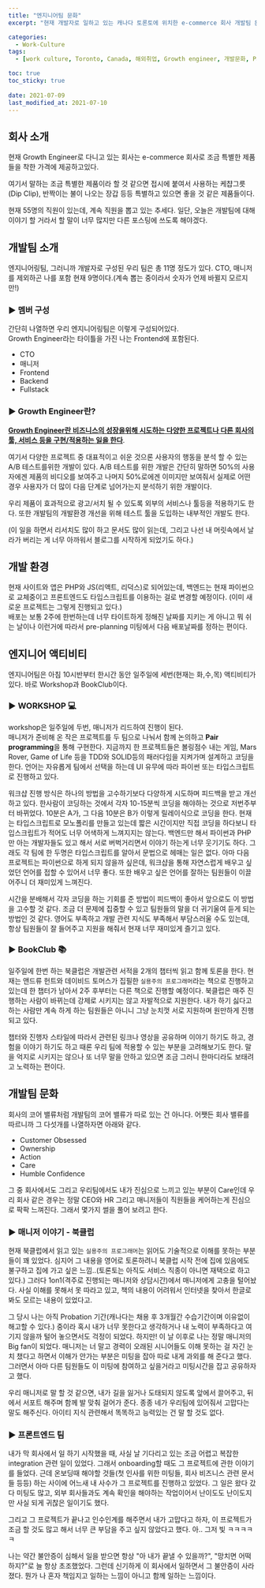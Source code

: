 ```yaml
---
title: "엔지니어팀 문화"
excerpt: "현재 개발자로 일하고 있는 캐나다 토론토에 위치한 e-commerce 회사 개발팀 문화"

categories:
  - Work-Culture
tags:
  - [work culture, Toronto, Canada, 해외취업, Growth engineer, 개발문화, Pair programming]

toc: true
toc_sticky: true
 
date: 2021-07-09
last_modified_at: 2021-07-10
---
```


## 회사 소개
현재 Growth Engineer로 다니고 있는 회사는 e-commerce 회사로 조금 특별한 제품들을 착한 가격에 제공하고있다. 

여기서 말하는 조금 특별한 제품이라 할 것 같으면 접시에 붙여서 사용하는 케챱그릇(Dip Clip), 반짝이는 불이 나오는 장갑 등등 특별하고 있으면 좋을 것 같은 제품들이다. 

현재 55명의 직원이 있는데, 계속 직원을 뽑고 있는 추세다. 일단, 오늘은 개발팀에 대해 이야기 할 거라서 할 말이 너무 많지만 다른 포스팅에 쓰도록 해야겠다.

## 개발팀 소개
엔지니어링팀, 그러니까 개발자로 구성된 우리 팀은 총 11명 정도가 있다. CTO, 매니저를 제외하곤 나를 포함 현재 9명이다.(계속 뽑는 중이라서 숫자가 언제 바뀔지 모르지만!)

### ▶️ 멤버 구성
간단히 나열하면 우리 엔지니어링팀은 이렇게 구성되어있다.  
Growth Engineer라는 타이틀을 가진 나는 Frontend에 포함된다.
  - CTO
  - 매니저
  - Frontend
  - Backend 
  - Fullstack

### ▶️ Growth Engineer란?
**<u>Growth Engineer란 비즈니스의 성장을위해 시도하는 다양한 프로젝트나 다른 회사의 툴, 서비스 등을 구현/적용하는 일을 한다</u>**. 

여기서 다양한 프로젝트 중 대표적이고 쉬운 것으론 사용자의 행동을 분석 할 수 있는 A/B 테스트를위한 개발이 있다. A/B 테스트를 위한 개발은 간단히 말하면 50%의 사용자에겐 제품의 비디오를 보여주고 나머지 50%로에겐 이미지만 보여줘서 실제로 어떤 경우 사용자가 더 많이 다음 단계로 넘어가는지 분석하기 위한 개발이다.

우리 제품이 효과적으로 광고/서치 될 수 있도록 외부의 서비스나 툴등을 적용하기도 한다. 또한 개발팀의 개발환경 개선을 위해 테스트 툴을 도입하는 내부적인 개발도 한다.

(이 일을 하면서 리서치도 많이 하고 문서도 많이 읽는데, 그리고 나선 내 머릿속에서 날라가 버리는 게 너무 아까워서 블로그를 시작하게 되었기도 하다.)

## 개발 환경
현재 사이트와 앱은 PHP와 JS(리액트, 리덕스)로 되어있는데, 백엔드는 현재 파이썬으로 교체중이고 프론트엔드도 타입스크립트를 이용하는 걸로 변경할 예정이다. (이미 새로운 프로젝트는 그렇게 진행되고 있다.)  
배포는 보통 2주에 한번하는데 너무 타이트하게 정해진 날짜를 지키는 게 아니고 뭐 쉬는 날이나 이런거에 따라서 pre-planning 미팅에서 다음 배포날짜를 정하는 편이다.

## 엔지니어 액티비티
엔지니어팀은 아침 10시반부터 한시간 동안 일주일에 세번(현재는 화,수,목) 액티비티가 있다. 바로 Workshop과 BookClub이다.
### ▶️ WORKSHOP 💻
workshop은 일주일에 두번, 매니저가 리드하여 진행이 된다.  
매니저가 준비해 온 작은 프로젝트를 두 팀으로 나눠서 함께 논의하고 **Pair programming**을 통해 구현한다. 지금까지 한 프로젝트들은 볼링점수 내는 게임, Mars Rover, Game of Life 등을 TDD와 SOLID등의 패러다임을 지켜가며 설계하고 코딩을 한다. 언어는 자유롭게 팀에서 선택을 하는데 UI 유무에 따라 파이썬 또는 타입스크립트로 진행하고 있다.

워크샵 진행 방식은 하나의 방법을 고수하기보다 다양하게 시도하며 피드백을 받고 개선하고 있다. 한사람이 코딩하는 것에서 각자 10-15분씩 코딩을 해야하는 것으로 저번주부터 바뀌었다. 10분은 A가, 그 다음 10분은 B가 이렇게 릴레이식으로 코딩을 한다. 현재는 타입스크립트로 모노폴리를 만들고 있는데 짧은 시간이지만 직접 코딩을 하다보니 타입스크립트가 적어도 너무 어색하게 느껴지지는 않는다. 백엔드만 해서 파이썬과 PHP만 아는 개발자들도 있고 해서 서로 버벅거리면서 이야기 하는게 너무 웃기기도 하다. 그래도 각 팀에 한 두명은 타입스크립트를 알아서 문법으로 헤매는 일은 없다. 아마 다음 프로젝트는 파이썬으로 하게 되지 않을까 싶은데, 워크샵을 통해 자연스럽게 배우고 싶었던 언어를 접할 수 있어서 너무 좋다. 또한 배우고 싶은 언어를 잘하는 팀원들이 이끌어주니 더 재미있게 느껴진다.

시간을 분배해서 각자 코딩을 하는 기회를 준 방법이 피드백이 좋아서 앞으로도 이 방법을 고수할 것 같다. 조금 더 문제에 집중할 수 있고 팀원들의 말을 더 귀기울여 듣게 되는 방법인 것 같다. 영어도 부족하고 개발 관련 지식도 부족해서 부담스러울 수도 있는데, 항상 팀원들이 잘 들어주고 지원을 해줘서 현재 너무 재미있게 즐기고 있다.
### ▶️ BookClub 📚
일주일에 한번 하는 북클럽은 개발관련 서적을 2개의 챕터씩 읽고 함께 토론을 한다. 현재는 앤드류 헌트와 데이비드 토머스가 집필한 `실용주의 프로그래머`라는 책으로 진행하고 있는데 한 챕터가 남아서 2주 후부터는 다른 책으로 진행할 예정이다. 북클럽은 매주 진행하는 사람이 바뀌는데 강제로 시키지는 않고 자발적으로 지원한다. 내가 하기 싫다고 하는 사람만 계속 하게 하는 팀원들은 아니니 그냥 눈치껏 서로 지원하며 원만하게 진행되고 있다. 

챕터와 진행자 스타일에 따라서 관련된 링크나 영상을 공유하며 이야기 하기도 하고, 경험을 이야기 하기도 하고 때론 우리 팀에 적용할 수 있는 부분을 고려해보기도 한다. 말을 억지로 시키지는 않으나 또 너무 말을 안하고 있으면 조금 그러니 한마디라도 보태려고 노력하는 편이다.


## 개발팀 문화
회사의 코어 밸류처럼 개발팀의 코어 밸류가 따로 있는 건 아니다. 어쨋든 회사 밸류를 따르니까 그 다섯개를 나열하자면 아래와 같다.

- Customer Obsessed
- Ownership
- Action
- Care
- Humble Confidence

그 중 회사에서도 그리고 우리팀에서도 내가 진심으로 느끼고 있는 부분이 Care인데 우리 회사 같은 경우는 정말 CEO와 HR 그리고 매니저들이 직원들을 케어하는게 진심으로 팍팍 느껴진다. 그래서 몇가지 썰을 풀어 보려고 한다.

### ▶️ 매니저 이야기 - 북클럽
현재 북클럽에서 읽고 있는 `실용주의 프로그래머`는 읽어도 기술적으로 이해를 못하는 부분들이 꽤 있었다. 심지어 그 내용을 영어로 토론하려니 북클럽 시작 전에 집에 있음에도 불구하고 집에 가고 싶은 느낌..(토론토는 아직도 서비스 직종이 아니면 재택으로 하고 있다.) 그러다 1on1(격주로 진행되는 매니저와 상담시간)에서 매니저에게 고충을 털어놨다. 사실 이해를 못해서 못 따라고 있고, 책의 내용이 어려워서 인터넷을 찾아서 한글로 봐도 모르는 내용이 있었다고.

그 당시 나는 아직 Probation 기간(캐나다는 채용 후 3개월간 수습기간이며 이유없이 해고할 수 있다.) 중이라 혹시 내가 너무 못한다고 생각하거나 내 노력이 부족하다고 여기지 않을까 털어 놓으면서도 걱정이 되었다. 하지만! 이 날 이후로 나는 정말 매니저의 Big fan이 되었다. 매니저는 너 말고 경력이 오래된 시니어들도 이해 못하는 걸 자긴 눈치 챘다고 하면서 이해가 안가는 부분은 미팅을 잡아 따로 내게 과외를 해 준다고 했다. 그러면서 아마 다른 팀원들도 이 미팅에 참여하고 싶을거라고 미팅시간을 잡고 공유하자고 했다.

우리 매니저로 말 할 것 같으면, 내가 길을 잃거나 도태되지 않도록 앞에서 끌어주고, 뒤에서 서포트 해주며 함께 발 맞춰 걸어가 준다. 종종 네가 우리팀에 있어줘서 고맙다는 말도 해주신다. 아이티 지식 관련해서 똑똑하고 능력있는 건 말 할 것도 없다.

### ▶️ 프론트엔드 팀 
내가 막 회사에서 일 하기 시작했을 때, 사실 날 기다리고 있는 조금 어렵고 복잡한 integration 관련 일이 있었다. 그래서 onboarding할 때도 그 프로젝트에 관한 이야기를 들었다. 근데 온보딩때 해야할 것들(첫 인사를 위한 미팅들, 회사 비즈니스 관련 문서들 등등) 하는 사이에 어느새 내 사수가 그 프로젝트를 진행하고 있었다. 그 일은 왔다 갔다 미팅도 많고, 외부 회사들과도 계속 확인을 해야하는 작업이어서 난이도도 난이도지만 사실 되게 귀찮은 일이기도 했다. 

그리고 그 프로젝트가 끝나고 인수인계를 해주면서 내가 고맙다고 하자, 이 프로젝트가 조금 할 것도 많고 해서 너무 큰 부담을 주고 싶지 않았다고 했다. 아.. 그저 빛 ㅋㅋㅋㅋㅋ 

나는 약간 불안증이 심해서 일을 받으면 항상 "아 내가 끝낼 수 있을까?", "망치면 어떡하지?"로 늘 항상 초조했었다. 그런데 신기하게 이 회사에서 일하면서 그 불안증이 사라졌다. 뭔가 나 혼자 책임지고 일하는 느낌이 아니고 함께 일하는 느낌이다.
